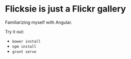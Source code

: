 # Flicksie is just a Flickr gallery

Familiarizing myself with Angular.

Try it out:

* `bower install`
* `npm install`
* `grunt serve`